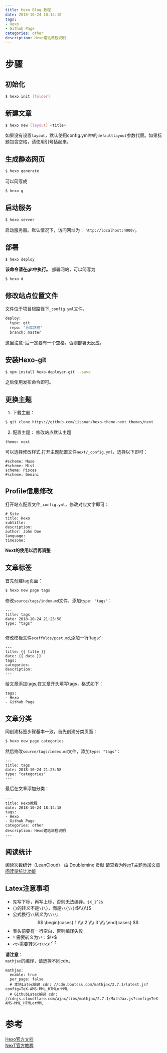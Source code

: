 ```yaml
---
title: Hexo Blog 教程
date: 2018-10-24 18:14:18
tags: 
- Hexo 
- Github Page
categories: other
description: Hexo建站流程说明
---
```


# 步骤 #
## 初始化 ##
``` bash
$ hexo init [folder]
```

## 新建文章 ##
``` bash
$ hexo new [layout] <title>
```
如果没有设置`layout`，默认使用config.yml中的`defaultlayout`参数代替。如果标题包含空格，请使用引号括起来。

## 生成静态网页 ##
``` bash
$ hexo generate
```
可以简写成
``` bash
$ hexo g
```

## 启动服务 ##
``` bash
$ hexo server
```
启动服务器。默认情况下，访问网址为： `http://localhost:4000/`。

## 部署 ##
``` bash
$ hexo deploy
```
**该命令请在git中执行。**  部署网站，可以简写为
```
$ hexo d
```

## 修改站点位置文件 ##
文件位于项目根路径下`_config.yml`文件，
``` bash
deploy:
  type: git
  repo: "仓库路径"
  branch: master
```
这里注意`:`后一定要有一个空格，否则部署无反应。
  
## 安装Hexo-git ##
``` bash
$ npm install hexo-deployer-git --save
```
之后使用发布命令即可。

## 更换主题 ##
1. 下载主题：
``` bash
$ git clone https://github.com/iissnan/hexo-theme-next themes/next
```
2. 配置主题：
修改站点默认主题
``` 
theme: next
```
可以选择修改样式.打开主题配置文件`next/_config.yml`，选择以下即可：
``` 
#scheme: Muse
#scheme: Mist
scheme: Pisces
#scheme: Gemini
```

## Profile信息修改 ##
打开站点配置文件`_config.yml`，修改对应文字即可：
```
# Site
title: Hexo
subtitle:
description:
author: John Doe
language:
timezone:
```
**Next的使用以后再调整**

## 文章标签 ##
首先创建tag页面：
``` bash
$ hexo new page tags
```
修改`source/tags/index.md`文件，添加`type: "tags"`：
```
---
title: tags
date: 2018-10-24 21:25:58
type: "tags"
---
```
修改模板文件`scaffolds/post.md`,添加一行'tags:':
```
---
title: {{ title }}
date: {{ date }}
tags:
categories:
description:
---
```
给文章添加tags,在文章开头填写tags，格式如下：
```
tags: 
- Hexo 
- Github Page
```

## 文章分类 ##
同创建标签步骤基本一致，首先创建分类页面：
``` bash
$ hexo new page categories
```
然后修改`source/tags/index.md`文件，添加`type: "tags"`：
```
---
title: tags
date: 2018-10-24 21:25:58
type: "categories"
---
```
最后在文章添加分类：
```
---
title: Hexo教程
date: 2018-10-24 18:14:18
tags: 
- Hexo 
- Github Page
categories: other
description: Hexo建站流程说明
---
```

## 阅读统计 ##
阅读次数统计（LeanCloud） 由 Doublemine 贡献
请查看[为NexT主题添加文章阅读量统计功能](https://notes.wanghao.work/2015-10-21-%E4%B8%BANexT%E4%B8%BB%E9%A2%98%E6%B7%BB%E5%8A%A0%E6%96%87%E7%AB%A0%E9%98%85%E8%AF%BB%E9%87%8F%E7%BB%9F%E8%AE%A1%E5%8A%9F%E8%83%BD.html#%E9%85%8D%E7%BD%AELeanCloud)

## Latex注意事项 ##
- 先写下标，再写上标，否则无法编译。`$X_1^2$`
- `{}`的转义不是`\{\}`，而是`\\{\\}`:$\\{\\}$
- 公式换行`\\`转义为`\\\\`:
$$
\begin{cases}
1 \\\\
2 \\\\
3 \\\\
\end{cases}
$$
- 表头前要有一行空白，否则编译失败
- `*` 需要转义为`\*`：$\*$
- `<t>`需要转义`<t\>`:$x^{<t\>}$

**请注意**：  
`mathjax`的编译，请选择不同cdn。
``` 
mathjax:
  enable: true
  per_page: false
  # 本地Latex编译 cdn: //cdn.bootcss.com/mathjax/2.7.1/latest.js?config=TeX-AMS-MML_HTMLorMML
  # GithubLatex编译 cdn: //cdnjs.cloudflare.com/ajax/libs/mathjax/2.7.1/MathJax.js?config=TeX-AMS-MML_HTMLorMML
```




# 参考 #

[Hexo官方文档](https://hexo.io/zh-cn/docs/commands)  
[NexT官方教程](https://theme-next.iissnan.com/getting-started.html)